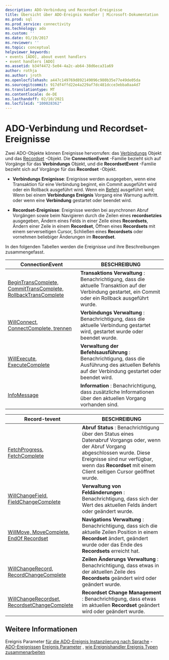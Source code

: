```yaml
---
description: ADO-Verbindung und Recordset-Ereignisse
title: Übersicht über ADO-Ereignis Handler | Microsoft-Dokumentation
ms.prod: sql
ms.prod_service: connectivity
ms.technology: ado
ms.custom: ''
ms.date: 01/19/2017
ms.reviewer: ''
ms.topic: conceptual
helpviewer_keywords:
- events [ADO], about event handlers
- event handlers [ADO]
ms.assetid: b34f4472-5e04-4a2c-ab64-38d6eca31a69
author: rothja
ms.author: jroth
ms.openlocfilehash: a447c149769d892149096c980b35e77e49de05da
ms.sourcegitcommit: 917df4ffd22e4a229af7dc481dcce3ebba0aa4d7
ms.translationtype: MT
ms.contentlocale: de-DE
ms.lasthandoff: 02/10/2021
ms.locfileid: "100028362"
---
```

# <a name="ado-connection-and-recordset-events"></a>ADO-Verbindung und Recordset-Ereignisse
Zwei ADO-Objekte können Ereignisse hervorrufen: das [Verbindungs](../../reference/ado-api/connection-object-ado.md) Objekt und das [Recordset](../../reference/ado-api/recordset-object-ado.md) -Objekt. Die **ConnectionEvent** -Familie bezieht sich auf Vorgänge für das **Verbindungs** Objekt, und die **RecordsetEvent** -Familie bezieht sich auf Vorgänge für das **Recordset** -Objekt.

-   **Verbindungs Ereignisse**: Ereignisse werden ausgegeben, wenn eine Transaktion für eine Verbindung beginnt, ein Commit ausgeführt wird oder ein Rollback ausgeführt wird. Wenn ein [Befehl](../../reference/ado-api/command-object-ado.md) ausgeführt wird; Wenn bei einem **Verbindungs Ereignis** Vorgang eine Warnung auftritt. oder wenn eine **Verbindung** gestartet oder beendet wird.

-   **Recordset-Ereignisse**: Ereignisse werden bei asynchronen Abruf Vorgängen sowie beim Navigieren durch die Zeilen eines **recordsetzies** ausgegeben, Ändern eines Felds in einer Zeile eines **Recordsets**, Ändern einer Zeile in einem **Recordset**, Öffnen eines **Recordsets** mit einem serverseitigen Cursor, Schließen eines **Recordsets** oder vornehmen beliebiger Änderungen im **Recordset**.

 In den folgenden Tabellen werden die Ereignisse und ihre Beschreibungen zusammengefasst.

|ConnectionEvent|BESCHREIBUNG|
|---------------------|-----------------|
|[BeginTransComplete, CommitTransComplete, RollbackTransComplete](../../reference/ado-api/begintranscomplete-committranscomplete-and-rollbacktranscomplete-events-ado.md)|**Transaktions Verwaltung** : Benachrichtigung, dass die aktuelle Transaktion auf der Verbindung gestartet, ein Commit oder ein Rollback ausgeführt wurde.|
|[WillConnect](../../reference/ado-api/willconnect-event-ado.md), [ConnectComplete, trennen](../../reference/ado-api/connectcomplete-and-disconnect-events-ado.md)|**Verbindungs Verwaltung** : Benachrichtigung, dass die aktuelle Verbindung gestartet wird, gestartet wurde oder beendet wurde.|
|[WillExecute](../../reference/ado-api/willexecute-event-ado.md), [ExecuteComplete](../../reference/ado-api/executecomplete-event-ado.md)|**Verwaltung der Befehlsausführung** : Benachrichtigung, dass die Ausführung des aktuellen Befehls auf der Verbindung gestartet oder beendet wird.|
|[InfoMessage](../../reference/ado-api/infomessage-event-ado.md)|**Information** : Benachrichtigung, dass zusätzliche Informationen über den aktuellen Vorgang vorhanden sind.|

|Record-tevent|BESCHREIBUNG|
|--------------------|-----------------|
|[FetchProgress](../../reference/ado-api/fetchprogress-event-ado.md), [FetchComplete](../../reference/ado-api/fetchcomplete-event-ado.md)|**Abruf Status** : Benachrichtigung über den Status eines Datenabruf Vorgangs oder, wenn der Abruf Vorgang abgeschlossen wurde. Diese Ereignisse sind nur verfügbar, wenn das **Recordset** mit einem Client seitigen Cursor geöffnet wurde.|
|[WillChangeField, FieldChangeComplete](../../reference/ado-api/willchangefield-and-fieldchangecomplete-events-ado.md)|**Verwaltung von Feldänderungen** : Benachrichtigung, dass sich der Wert des aktuellen Felds ändert oder geändert wurde.|
|[WillMove, MoveComplete](../../reference/ado-api/willmove-and-movecomplete-events-ado.md), [EndOf Recordset](../../reference/ado-api/endofrecordset-event-ado.md)|**Navigations Verwaltung** : Benachrichtigung, dass sich die aktuelle Zeilen Position in einem **Recordset** ändert, geändert wurde oder das Ende des **Recordsets** erreicht hat.|
|[WillChangeRecord, RecordChangeComplete](../../reference/ado-api/willchangerecord-and-recordchangecomplete-events-ado.md)|**Zeilen Änderungs Verwaltung** : Benachrichtigung, dass etwas in der aktuellen Zeile des **Recordsets** geändert wird oder geändert wurde.|
|[WillChangeRecordset, RecordsetChangeComplete](../../reference/ado-api/willchangerecordset-and-recordsetchangecomplete-events-ado.md)|**Recordset Change Management** : Benachrichtigung, dass etwas im aktuellen **Recordset** geändert wird oder geändert wurde.|

## <a name="see-also"></a>Weitere Informationen
 Ereignis Parameter [für die ADO-Ereignis Instanziierung nach Sprache](./ado-event-instantiation-by-language.md) - [ADO-Ereignissen](../../reference/ado-api/ado-events.md) [Ereignis Parameter](./event-parameters.md) , [wie Ereignishandler Ereignis Typen zusammenarbeiten](./how-event-handlers-work-together.md) [](./types-of-events.md)
